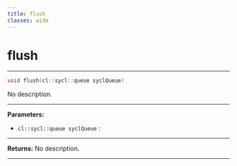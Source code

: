 ```yaml
---
title: flush
classes: wide
---
```

# flush

---

```cpp
void flush(cl::sycl::queue syclQueue)
```


No description.


---
**Parameters:**

 - `cl::sycl::queue syclQueue`
: 


---
**Returns:** No description.

---
